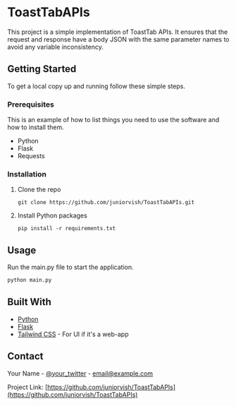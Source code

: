 # ToastTabAPIs

This project is a simple implementation of ToastTab APIs. It ensures that the request and response have a body JSON with the same parameter names to avoid any variable inconsistency.

## Getting Started

To get a local copy up and running follow these simple steps.

### Prerequisites

This is an example of how to list things you need to use the software and how to install them.
* Python
* Flask
* Requests

### Installation

1. Clone the repo
   ```
   git clone https://github.com/juniorvish/ToastTabAPIs.git
   ```
2. Install Python packages
   ```
   pip install -r requirements.txt
   ```

## Usage

Run the main.py file to start the application.

```python
python main.py
```

## Built With

* [Python](https://www.python.org/)
* [Flask](https://flask.palletsprojects.com/)
* [Tailwind CSS](https://tailwindcss.com/) - For UI if it's a web-app

## Contact

Your Name - [@your_twitter](https://twitter.com/your_twitter) - email@example.com

Project Link: [https://github.com/juniorvish/ToastTabAPIs](https://github.com/juniorvish/ToastTabAPIs)